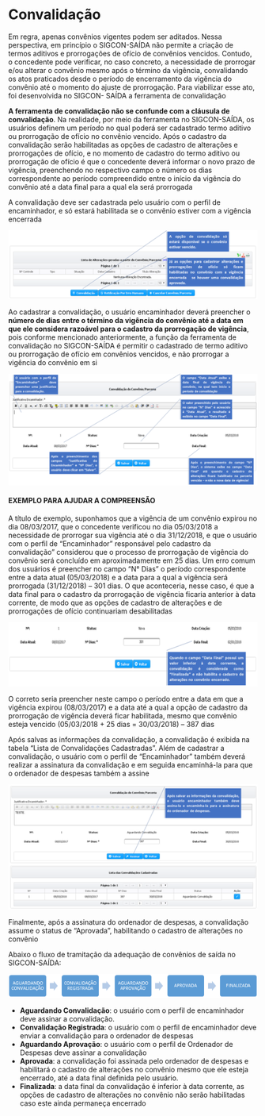# Convalidação

Em regra, apenas convênios vigentes podem ser aditados. Nessa perspectiva, em princípio o SIGCON-SAÍDA não permite a criação de termos aditivos e prorrogações de ofício de convênios vencidos. Contudo, o concedente pode verificar, no caso concreto, a necessidade de prorrogar e/ou alterar o convênio mesmo após o término da vigência, convalidando os atos praticados desde o período de encerramento da vigência do convênio até o momento do ajuste de prorrogação. Para viabilizar esse ato, foi desenvolvida no SIGCON- SAÍDA a ferramenta de convalidação


**A ferramenta de convalidação não se confunde com a cláusula de convalidação**. Na realidade, por meio da ferramenta no SIGCON-SAÍDA, os usuários definem um período no qual poderá ser cadastrado termo aditivo ou prorrogação de ofício no convênio vencido. Após o cadastro da convalidação serão habilitadas as opções de cadastro de alterações e prorrogações de ofício, e no momento de cadastro do termo aditivo ou prorrogação de ofício é que o concedente deverá informar o novo prazo de vigência, preenchendo no respectivo campo o número os dias correspondente ao período compreendido entre o início da vigência do convênio até a data final para a qual ela será prorrogada

A convalidação deve ser cadastrada pelo usuário com o perfil de encaminhador, e só estará habilitada se o convênio estiver com a vigência encerrada

![](../../.gitbook/assets/image%20%28170%29%20%281%29.png)


Ao cadastrar a convalidação, o usuário encaminhador deverá preencher o **número de dias entre o término da vigência do convênio até a data em que ele considera razoável para o cadastro da prorrogação de vigência**, pois conforme mencionado anteriormente, a função da ferramenta de convalidação no SIGCON-SAÍDA é permitir o cadastrado de termo aditivo ou prorrogação de ofício em convênios vencidos, e não prorrogar a vigência do convênio em si

![](../../.gitbook/assets/image%20%289%29.png)

#### EXEMPLO PARA AJUDAR A COMPREENSÃO

A título de exemplo, suponhamos que a vigência de um convênio expirou no dia 08/03/2017, que o concedente verificou no dia 05/03/2018 a necessidade de prorrogar sua vigência até o dia 31/12/2018, e que o usuário com o perfil de “Encaminhador” responsável pelo cadastro da convalidação” considerou que o processo de prorrogação de vigência do convênio será concluído em aproximadamente em 25 dias. Um erro comum dos usuários é preencher no campo “N° Dias” o período correspondente entre a data atual \(05/03/2018\) e a data para a qual a vigência será prorrogada \(31/12/2018\) – 301 dias. O que aconteceria, nesse caso, é que a data final para o cadastro da prorrogação de vigência ficaria anterior à data corrente, de modo que as opções de cadastro de alterações e de prorrogações de ofício continuariam desabilitadas

![](../../.gitbook/assets/image%20%28152%29.png)

O correto seria preencher neste campo o período entre a data em que a vigência expirou \(08/03/2017\) e a data até a qual a opção de cadastro da prorrogação de vigência deverá ficar habilitada, mesmo que convênio esteja vencido \(05/03/2018 + 25 dias = 30/03/2018\) – 387 dias

Após salvas as informações da convalidação, a convalidação é exibida na tabela “Lista de Convalidações Cadastradas”. Além de cadastrar a convalidação, o usuário com o perfil de “Encaminhador” também deverá realizar a assinatura da convalidação e em seguida encaminhá-la para que o ordenador de despesas também a assine

![](../../.gitbook/assets/image%20%2823%29.png)

Finalmente, após a assinatura do ordenador de despesas, a convalidação assume o status de “Aprovada”, habilitando o cadastro de alterações no convênio


Abaixo o fluxo de tramitação da adequação de convênios de saída no SIGCON-SAÍDA:

![](../../.gitbook/assets/image%20%2879%29.png)

*  **Aguardando Convalidação**: o usuário com o perfil de encaminhador deve assinar a convalidação.
* **Convalidação Registrada**: o usuário com o perfil de encaminhador deve enviar a convalidação para o ordenador de despesas
* **Aguardando Aprovação**: o usuário com o perfil de Ordenador de Despesas deve assinar a convalidação
* **Aprovada**: a convalidação foi assinada pelo ordenador de despesas e habilitará o cadastro de alterações no convênio mesmo que ele esteja encerrado, até a data final definida pelo usuário. 
* **Finalizada**: a data final da convalidação é inferior à data corrente, as opções de cadastro de alterações no convênio não serão habilitadas caso este ainda permaneça encerrado

